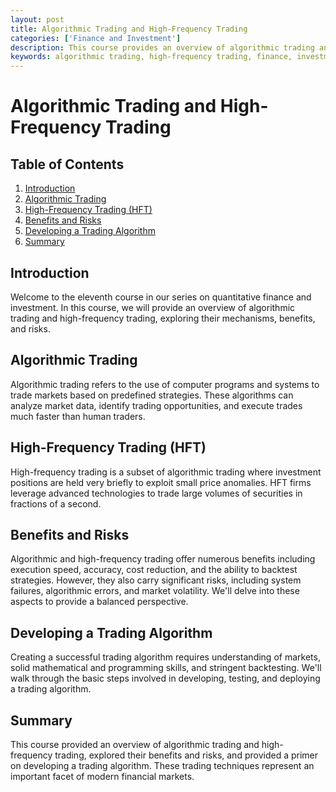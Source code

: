 ```yaml
---
layout: post
title: Algorithmic Trading and High-Frequency Trading
categories: ['Finance and Investment']
description: This course provides an overview of algorithmic trading and high-frequency trading, exploring their mechanisms, benefits, and risks.
keywords: algorithmic trading, high-frequency trading, finance, investment, trading algorithms, trading strategies
---
```

# Algorithmic Trading and High-Frequency Trading

## Table of Contents

1. [Introduction](#introduction)
2. [Algorithmic Trading](#algo-trading)
3. [High-Frequency Trading (HFT)](#hft)
4. [Benefits and Risks](#benefits-risks)
5. [Developing a Trading Algorithm](#developing-algo)
6. [Summary](#summary)

## Introduction <a name="introduction"></a>

Welcome to the eleventh course in our series on quantitative finance and investment. In this course, we will provide an overview of algorithmic trading and high-frequency trading, exploring their mechanisms, benefits, and risks.

## Algorithmic Trading <a name="algo-trading"></a>

Algorithmic trading refers to the use of computer programs and systems to trade markets based on predefined strategies. These algorithms can analyze market data, identify trading opportunities, and execute trades much faster than human traders.

## High-Frequency Trading (HFT) <a name="hft"></a>

High-frequency trading is a subset of algorithmic trading where investment positions are held very briefly to exploit small price anomalies. HFT firms leverage advanced technologies to trade large volumes of securities in fractions of a second.

## Benefits and Risks <a name="benefits-risks"></a>

Algorithmic and high-frequency trading offer numerous benefits including execution speed, accuracy, cost reduction, and the ability to backtest strategies. However, they also carry significant risks, including system failures, algorithmic errors, and market volatility. We'll delve into these aspects to provide a balanced perspective.

## Developing a Trading Algorithm <a name="developing-algo"></a>

Creating a successful trading algorithm requires understanding of markets, solid mathematical and programming skills, and stringent backtesting. We'll walk through the basic steps involved in developing, testing, and deploying a trading algorithm.

## Summary <a name="summary"></a>

This course provided an overview of algorithmic trading and high-frequency trading, explored their benefits and risks, and provided a primer on developing a trading algorithm. These trading techniques represent an important facet of modern financial markets.
